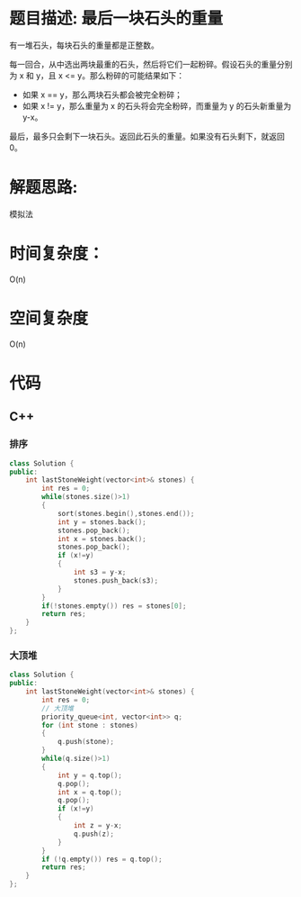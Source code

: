 # 题目描述:  最后一块石头的重量

有一堆石头，每块石头的重量都是正整数。

每一回合，从中选出两块最重的石头，然后将它们一起粉碎。假设石头的重量分别为 x 和 y，且 x <= y。那么粉碎的可能结果如下：

  - 如果 x == y，那么两块石头都会被完全粉碎；
  - 如果 x != y，那么重量为 x 的石头将会完全粉碎，而重量为 y 的石头新重量为 y-x。
  
最后，最多只会剩下一块石头。返回此石头的重量。如果没有石头剩下，就返回 0。

# 解题思路:
模拟法

# 时间复杂度：
  O(n)
# 空间复杂度
  O(n)
  
# 代码

## C++
### 排序
```c++
class Solution {
public:
    int lastStoneWeight(vector<int>& stones) {
        int res = 0;
        while(stones.size()>1)
        {
            sort(stones.begin(),stones.end());
            int y = stones.back();
            stones.pop_back();
            int x = stones.back();
            stones.pop_back();
            if (x!=y)
            {
                int s3 = y-x;
                stones.push_back(s3);
            }
        }
        if(!stones.empty()) res = stones[0];
        return res;
    }
};
```
### 大顶堆
```c++
class Solution {
public:
    int lastStoneWeight(vector<int>& stones) {
        int res = 0;
        // 大顶堆
        priority_queue<int, vector<int>> q;
        for (int stone : stones)
        {
            q.push(stone);
        }
        while(q.size()>1)
        {
            int y = q.top();
            q.pop();
            int x = q.top();
            q.pop();
            if (x!=y)
            {
                int z = y-x;
                q.push(z);
            }
        }
        if (!q.empty()) res = q.top();
        return res;
    }
};
```
